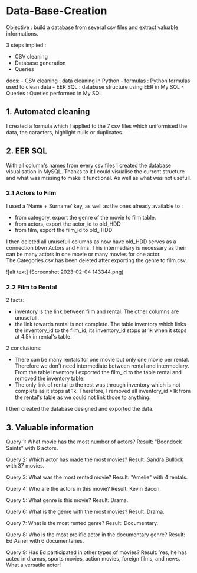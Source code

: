 # Data-Base-Creation

Objective : build a database from several csv files and extract valuable informations.

3 steps implied : 
 - CSV cleaning
 - Database generation
 - Queries


docs:
    - CSV cleaning : data cleaning in Python
    - formulas : Python formulas used to clean data
    - EER SQL : database structure using EER in My SQL
    - Queries : Queries performed in My SQL



## 1. Automated cleaning
I created a formula which I applied to the 7 csv files which uniformised the data, the caracters, highlight nulls or duplicates. 


## 2. EER SQL
With all column's names from every csv files I created the database visualisation in MySQL.
Thanks to it I could visualise the current structure and what was missing to make it functional. As well as what was not usefull.


###  2.1 Actors to Film 
I used a 'Name + Surname' key, as well as the ones already available to :
- from category, export the genre of the movie to film table. 
- from actors, export the actor_id to old_HDD
- from film, export the film_id to old_ HDD


I then deleted all unusefull columns as now have old_HDD serves as a connection btwn Actors and Films. This intermediary is necessary as their can be many actors in one movie or many movies for one actor.  
The Categories.csv has been deleted after exporting the genre to film.csv. 

![alt text] (Screenshot 2023-02-04 143344.png)




###  2.2 Film to Rental

2 facts: 
- inventory is the link between film and rental. The other columns are unusefull.
- the link towards rental is not complete. The table inventory which links the inventory_id to the film_id, its inventory_id stops at 1k when it stops at 4.5k in rental's table.

2 conclusions:
- There can be many rentals for one movie but only one movie per rental. Therefore we don't need intermediate between rental and intermediary. From the table inventory I exported the film_id to the table rental and removed the inventory table.
- The only link of rental to the rest was through inventory which is not complete as it stops at 1k. Therefore, I removed all inventory_id >1k from the rental's table as we could not link those to anything.



I then created the database designed and exported the data.  


## 3. Valuable information

Query 1: What movie has the most number of actors?
Result: "Boondock Saints" with 6 actors.

Query 2: Which actor has made the most movies?
Result: Sandra Bullock with 37 movies.

Query 3: What was the most rented movie?
Result: "Amelie" with 4 rentals.

Query 4: Who are the actors in this movie?
Result: Kevin Bacon.

Query 5: What genre is this movie?
Result: Drama.

Query 6: What is the genre with the most movies?
Result: Drama.

Query 7: What is the most rented genre?
Result: Documentary.

Query 8: Who is the most prolific actor in the documentary genre?
Result: Ed Asner with 6 documentaries.

Query 9: Has Ed participated in other types of movies?
Result: Yes, he has acted in dramas, sports movies, action movies, foreign films, and news. What a versatile actor!
